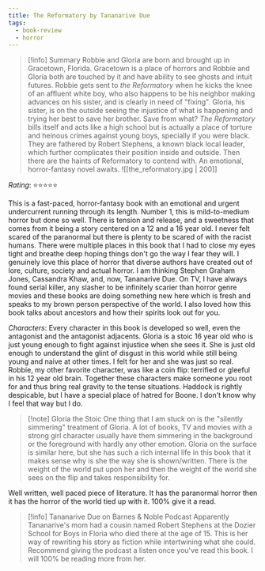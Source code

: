 ```yaml
---
title: The Reformatory by Tananarive Due
tags:
  - book-review
  - horror
---
```

> [!info] Summary
> Robbie and Gloria are born and brought up in Gracetown, Florida. Gracetown is a place of horrors and Robbie and Gloria both are touched by it and have ability to see ghosts and intuit futures. Robbie gets sent to *the Reformatory* when he kicks the knee of an affluent white boy, who also happens to be his neighbor making advances on his sister, and is clearly in need of "fixing". Gloria, his sister, is on the outside seeing the injustice of what is happening and trying her best to save her brother. Save from what? *The Reformatory* bills itself and acts like a high school but is actually a place of torture and heinous crimes against young boys, specially if you were black. They are fathered by Robert Stephens, a known black local leader, which further complicates their position inside and outside. Then there are the haints of Reformatory to contend with. An emotional, horror-fantasy novel awaits.
> ![[the_reformatory.jpg | 200]]

*Rating*: ⭐️⭐️⭐️⭐️⭐️

This is a fast-paced, horror-fantasy book with an emotional and urgent undercurrent running through its length. Number 1, this is mild-to-medium horror but done so well. There is tension and release, and a sweetness that comes from it being a story centered on a 12 and a 16 year old. I never felt scared of the paranormal but there is plenty to be scared of with the racist humans. There were multiple places in this book that I had to close my eyes tight and breathe deep hoping things don't go the way I fear they will. I genuinely love this place of horror that diverse authors have created out of lore, culture, society and actual horror. I am thinking Stephen Graham Jones, Cassandra Khaw, and, now, Tananarive Due. On TV, I have always found serial killer, any slasher to be infinitely scarier than horror genre movies and these books are doing something new here which is fresh and speaks to my brown person perspective of the world. I also loved how this book talks about ancestors and how their spirits look out for you.

*Characters*: Every character in this book is developed so well, even the antagonist and the antagonist adjacents. Gloria is a stoic 16 year old who is just young enough to fight against injustice when she sees it. She is just old enough to understand the glint of disgust in this world while still being young and naive at other times. I felt for her and she was just so real. Robbie, my other favorite character, was like a coin flip: terrified or gleeful in his 12 year old brain. Together these characters make someone you root for and thus bring real gravity to the tense situations. Haddock is rightly despicable, but I have a special place of hatred for Boone. I don't know why I feel that way but I do.

> [!note] Gloria the Stoic
>  One thing that I am stuck on is the "silently simmering" treatment of Gloria. A lot of books, TV and movies with a strong girl character usually have them simmering in the background or the foreground with hardly any other emotion. Gloria on the surface is similar here, but she has such a rich internal life in this book that it makes sense why is she the way she is shown/written. There is the weight of the world put upon her and then the weight of the world she sees on the flip and takes responsibility for. 

Well written, well paced piece of literature. It has the paranormal horror then it has the horror of the world tied up with it. 100% give it a read.

> [!info] Tananarive Due on Barnes & Noble Podcast
> Apparently Tananarive's mom had a cousin named Robert Stephens at the Dozier School for Boys in Floria who died there at the age of 15. This is her way of rewriting his story as fiction while intertwining what she could. Recommend giving the podcast a listen once you've read this book. I will 100% be reading more from her.


